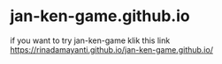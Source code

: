 # jan-ken-game.github.io

if you want to try jan-ken-game 
klik this link https://rinadamayanti.github.io/jan-ken-game.github.io/
